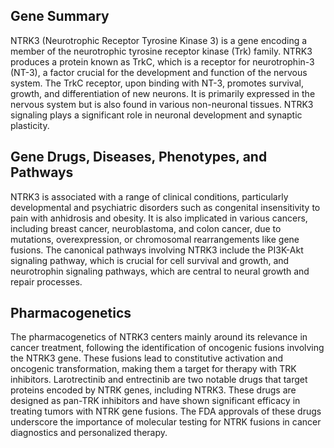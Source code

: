 ## Gene Summary
NTRK3 (Neurotrophic Receptor Tyrosine Kinase 3) is a gene encoding a member of the neurotrophic tyrosine receptor kinase (Trk) family. NTRK3 produces a protein known as TrkC, which is a receptor for neurotrophin-3 (NT-3), a factor crucial for the development and function of the nervous system. The TrkC receptor, upon binding with NT-3, promotes survival, growth, and differentiation of new neurons. It is primarily expressed in the nervous system but is also found in various non-neuronal tissues. NTRK3 signaling plays a significant role in neuronal development and synaptic plasticity.

## Gene Drugs, Diseases, Phenotypes, and Pathways
NTRK3 is associated with a range of clinical conditions, particularly developmental and psychiatric disorders such as congenital insensitivity to pain with anhidrosis and obesity. It is also implicated in various cancers, including breast cancer, neuroblastoma, and colon cancer, due to mutations, overexpression, or chromosomal rearrangements like gene fusions. The canonical pathways involving NTRK3 include the PI3K-Akt signaling pathway, which is crucial for cell survival and growth, and neurotrophin signaling pathways, which are central to neural growth and repair processes.

## Pharmacogenetics
The pharmacogenetics of NTRK3 centers mainly around its relevance in cancer treatment, following the identification of oncogenic fusions involving the NTRK3 gene. These fusions lead to constitutive activation and oncogenic transformation, making them a target for therapy with TRK inhibitors. Larotrectinib and entrectinib are two notable drugs that target proteins encoded by NTRK genes, including NTRK3. These drugs are designed as pan-TRK inhibitors and have shown significant efficacy in treating tumors with NTRK gene fusions. The FDA approvals of these drugs underscore the importance of molecular testing for NTRK fusions in cancer diagnostics and personalized therapy.